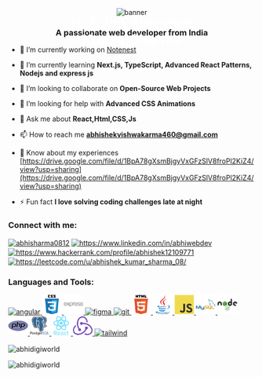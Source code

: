 <div style="position: relative; text-align: center;">
  <img src="https://www.springboard.com/blog/wp-content/uploads/2019/07/sb-blog-programming.png" alt="banner" style="width: 100%; max-height: 100px; object-fit: cover;" />
  <h1 style="position: absolute; top: 50%; left: 50%; transform: translate(-50%, -50%); color: white;">
    Hi 👋, I'm Abhishek Kumar Sharma
  </h1>
</div>
<h3 align="center">A passionate web developer from India</h3>


- 🔭 I’m currently working on [Notenest](https://notenestbyabhi.netlify.app/)

- 🌱 I’m currently learning **Next.js, TypeScript, Advanced React Patterns, Nodejs and express js**

- 👯 I’m looking to collaborate on **Open-Source Web Projects**

- 🤝 I’m looking for help with **Advanced CSS Animations**

- 💬 Ask me about **React,Html,CSS,Js**

- 📫 How to reach me **abhishekvishwakarma460@gmail.com**

- 📄 Know about my experiences [https://drive.google.com/file/d/1BpA78gXsmBjgyVxGFzSlV8froPl2KiZ4/view?usp=sharing](https://drive.google.com/file/d/1BpA78gXsmBjgyVxGFzSlV8froPl2KiZ4/view?usp=sharing)

- ⚡ Fun fact **I love solving coding challenges late at night**

<h3 align="left">Connect with me:</h3>
<p align="left">
<a href="https://twitter.com/abhisharma0812" target="blank"><img align="center" src="https://raw.githubusercontent.com/rahuldkjain/github-profile-readme-generator/master/src/images/icons/Social/twitter.svg" alt="abhisharma0812" height="30" width="40" /></a>
<a href="https://linkedin.com/in/https://www.linkedin.com/in/abhiwebdev" target="blank"><img align="center" src="https://raw.githubusercontent.com/rahuldkjain/github-profile-readme-generator/master/src/images/icons/Social/linked-in-alt.svg" alt="https://www.linkedin.com/in/abhiwebdev" height="30" width="40" /></a>
<a href="https://www.hackerrank.com/https://www.hackerrank.com/profile/abhishek12109771" target="blank"><img align="center" src="https://raw.githubusercontent.com/rahuldkjain/github-profile-readme-generator/master/src/images/icons/Social/hackerrank.svg" alt="https://www.hackerrank.com/profile/abhishek12109771" height="30" width="40" /></a>
<a href="https://www.leetcode.com/https://leetcode.com/u/abhishek_kumar_sharma_08/" target="blank"><img align="center" src="https://raw.githubusercontent.com/rahuldkjain/github-profile-readme-generator/master/src/images/icons/Social/leet-code.svg" alt="https://leetcode.com/u/abhishek_kumar_sharma_08/" height="30" width="40" /></a>
</p>

<h3 align="left">Languages and Tools:</h3>
<p align="left"> <a href="https://angular.io" target="_blank" rel="noreferrer"> <img src="https://angular.io/assets/images/logos/angular/angular.svg" alt="angular" width="40" height="40"/> </a> <a href="https://www.w3schools.com/css/" target="_blank" rel="noreferrer"> <img src="https://raw.githubusercontent.com/devicons/devicon/master/icons/css3/css3-original-wordmark.svg" alt="css3" width="40" height="40"/> </a> <a href="https://expressjs.com" target="_blank" rel="noreferrer"> <img src="https://raw.githubusercontent.com/devicons/devicon/master/icons/express/express-original-wordmark.svg" alt="express" width="40" height="40"/> </a> <a href="https://www.figma.com/" target="_blank" rel="noreferrer"> <img src="https://www.vectorlogo.zone/logos/figma/figma-icon.svg" alt="figma" width="40" height="40"/> </a> <a href="https://git-scm.com/" target="_blank" rel="noreferrer"> <img src="https://www.vectorlogo.zone/logos/git-scm/git-scm-icon.svg" alt="git" width="40" height="40"/> </a> <a href="https://www.w3.org/html/" target="_blank" rel="noreferrer"> <img src="https://raw.githubusercontent.com/devicons/devicon/master/icons/html5/html5-original-wordmark.svg" alt="html5" width="40" height="40"/> </a> <a href="https://www.java.com" target="_blank" rel="noreferrer"> <img src="https://raw.githubusercontent.com/devicons/devicon/master/icons/java/java-original.svg" alt="java" width="40" height="40"/> </a> <a href="https://developer.mozilla.org/en-US/docs/Web/JavaScript" target="_blank" rel="noreferrer"> <img src="https://raw.githubusercontent.com/devicons/devicon/master/icons/javascript/javascript-original.svg" alt="javascript" width="40" height="40"/> </a> <a href="https://www.mysql.com/" target="_blank" rel="noreferrer"> <img src="https://raw.githubusercontent.com/devicons/devicon/master/icons/mysql/mysql-original-wordmark.svg" alt="mysql" width="40" height="40"/> </a> <a href="https://nodejs.org" target="_blank" rel="noreferrer"> <img src="https://raw.githubusercontent.com/devicons/devicon/master/icons/nodejs/nodejs-original-wordmark.svg" alt="nodejs" width="40" height="40"/> </a> <a href="https://www.php.net" target="_blank" rel="noreferrer"> <img src="https://raw.githubusercontent.com/devicons/devicon/master/icons/php/php-original.svg" alt="php" width="40" height="40"/> </a> <a href="https://www.postgresql.org" target="_blank" rel="noreferrer"> <img src="https://raw.githubusercontent.com/devicons/devicon/master/icons/postgresql/postgresql-original-wordmark.svg" alt="postgresql" width="40" height="40"/> </a> <a href="https://reactjs.org/" target="_blank" rel="noreferrer"> <img src="https://raw.githubusercontent.com/devicons/devicon/master/icons/react/react-original-wordmark.svg" alt="react" width="40" height="40"/> </a> <a href="https://redux.js.org" target="_blank" rel="noreferrer"> <img src="https://raw.githubusercontent.com/devicons/devicon/master/icons/redux/redux-original.svg" alt="redux" width="40" height="40"/> </a> <a href="https://tailwindcss.com/" target="_blank" rel="noreferrer"> <img src="https://www.vectorlogo.zone/logos/tailwindcss/tailwindcss-icon.svg" alt="tailwind" width="40" height="40"/> </a> </p>

<p><img align="center" src="https://github-readme-stats.vercel.app/api/top-langs?username=abhidigiworld&show_icons=true&locale=en&layout=compact" alt="abhidigiworld" /></p>

<p><img align="center" src="https://github-readme-streak-stats.herokuapp.com/?user=abhidigiworld&" alt="abhidigiworld" /></p>
